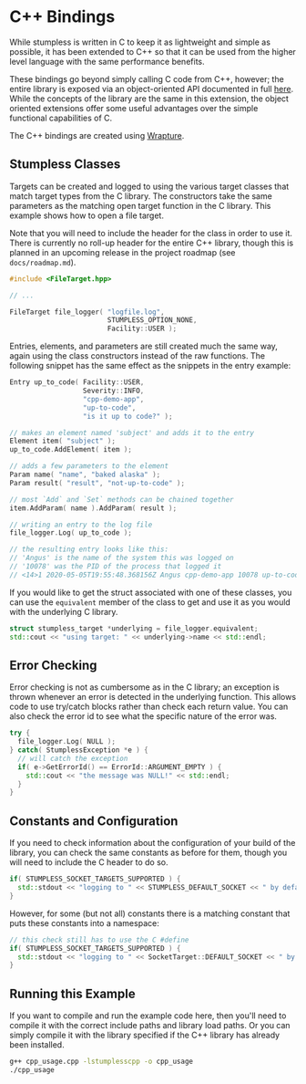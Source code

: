 # C++ Bindings

While stumpless is written in C to keep it as lightweight and simple as
possible, it has been extended to C++ so that it can be used from the higher
level language with the same performance benefits.

These bindings go beyond simply calling C code from C++, however; the entire
library is exposed via an object-oriented API documented in full
[here](https://goatshriek.github.io/stumpless/docs/cpp/latest). While the concepts of the
library are the same in this extension, the object oriented extensions offer
some useful advantages over the simple functional capabilities of C.

The C++ bindings are created using
[Wrapture](https://goatshriek.github.io/wrapture/).

## Stumpless Classes

Targets can be created and logged to using the various target classes that match
target types from the C library. The constructors take the same parameters as
the matching open target function in the C library. This example shows how to
open a file target.

Note that you will need to include the header for the class in order to use it.
There is currently no roll-up header for the entire C++ library, though this is
planned in an upcoming release in the project roadmap (see `docs/roadmap.md`).

```cpp
#include <FileTarget.hpp>

// ...

FileTarget file_logger( "logfile.log",
                        STUMPLESS_OPTION_NONE,
                        Facility::USER );
```

Entries, elements, and parameters are still created much the same way, again
using the class constructors instead of the raw functions. The following snippet
has the same effect as the snippets in the entry example:

```cpp
Entry up_to_code( Facility::USER,
                  Severity::INFO,
                  "cpp-demo-app",
                  "up-to-code",
                  "is it up to code?" );

// makes an element named 'subject' and adds it to the entry
Element item( "subject" );
up_to_code.AddElement( item );

// adds a few parameters to the element
Param name( "name", "baked alaska" );
Param result( "result", "not-up-to-code" );

// most `Add` and `Set` methods can be chained together
item.AddParam( name ).AddParam( result );

// writing an entry to the log file
file_logger.Log( up_to_code );

// the resulting entry looks like this:
// 'Angus' is the name of the system this was logged on
// '10078' was the PID of the process that logged it
// <14>1 2020-05-05T19:55:48.368156Z Angus cpp-demo-app 10078 up-to-code [subject name="baked alaska" result="not-up-to-code"] is it up to code?
```

If you would like to get the struct associated with one of these classes, you
can use the `equivalent` member of the class to get and use it as you would
with the underlying C library.

```cpp
struct stumpless_target *underlying = file_logger.equivalent;
std::cout << "using target: " << underlying->name << std::endl;
```

## Error Checking

Error checking is not as cumbersome as in the C library; an exception is thrown
whenever an error is detected in the underlying function. This allows code to
use try/catch blocks rather than check each return value. You can also check the
error id to see what the specific nature of the error was.

```cpp
try {
  file_logger.Log( NULL );
} catch( StumplessException *e ) {
  // will catch the exception
  if( e->GetErrorId() == ErrorId::ARGUMENT_EMPTY ) {
    std::cout << "the message was NULL!" << std::endl;
  }
}
```

## Constants and Configuration

If you need to check information about the configuration of your build of the
library, you can check the same constants as before for them, though you will
need to include the C header to do so.

```cpp
if( STUMPLESS_SOCKET_TARGETS_SUPPORTED ) {
  std::stdout << "logging to " << STUMPLESS_DEFAULT_SOCKET << " by default" << std::endl;
}
```

However, for some (but not all) constants there is a matching constant that puts
these constants into a namespace:

```cpp
// this check still has to use the C #define
if( STUMPLESS_SOCKET_TARGETS_SUPPORTED ) {
  std::stdout << "logging to " << SocketTarget::DEFAULT_SOCKET << " by default" << std::endl;
}
```

## Running this Example

If you want to compile and run the example code here, then you'll need to
compile it with the correct include paths and library load paths. Or you can
simply compile it with the library specified if the C++ library has already
been installed.

```sh
g++ cpp_usage.cpp -lstumplesscpp -o cpp_usage
./cpp_usage
```
